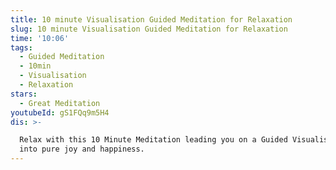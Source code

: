 ```yaml
---
title: 10 minute Visualisation Guided Meditation for Relaxation
slug: 10 minute Visualisation Guided Meditation for Relaxation
time: '10:06'
tags:
  - Guided Meditation
  - 10min
  - Visualisation
  - Relaxation
stars:
  - Great Meditation
youtubeId: gS1FQq9m5H4
dis: >-

  Relax with this 10 Minute Meditation leading you on a Guided Visualisation
  into pure joy and happiness.
---
```


